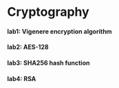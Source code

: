 # Cryptography
#### lab1: Vigenere encryption algorithm
#### lab2: AES-128
#### lab3: SHA256 hash function 
#### lab4: RSA 
